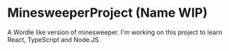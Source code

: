 # MinesweeperProject (Name WIP)
A Wordle like version of minesweeper. I'm working on this project to learn React, TypeScript and Node.JS.
